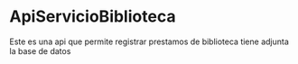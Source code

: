 # ApiServicioBiblioteca
Este es una api que permite registrar prestamos de biblioteca tiene adjunta la base de datos
